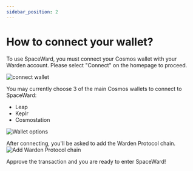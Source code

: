 ```yaml
---
sidebar_position: 2
---
```


# How to connect your wallet?

To use SpaceWard, you must connect your Cosmos wallet with your Warden account. Please select "Connect" on the homepage to proceed.

![connect wallet](https://i.ibb.co/mSDXVCP/connect-wallet1.png)

You may currently choose 3 of the main Cosmos wallets to connect to SpaceWard:

- Leap
- Keplr
- Cosmostation

![Wallet options](https://i.ibb.co/FzcVPZJ/connect-wallet2.png)

After connecting, you'll be asked to add the Warden Protocol chain.
![Add Warden Protocol chain](https://i.ibb.co/CW6HKvq/add-chain.png)

Approve the transaction and you are ready to enter SpaceWard! 